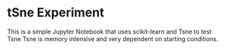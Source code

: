 # tSne Experiment

This is a simple Jupyter Notebook that uses scikit-learn and Tsne to test Tsne
Tsne is memory intensive and very dependent on starting conditions.

